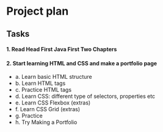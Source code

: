 # Project plan

## Tasks

#### 1. Read Head First Java First Two Chapters

 
#### 2. Start learning HTML and CSS and make a portfolio page
 - a. Learn basic HTML structure
 - b. Learn HTML tags
 - c. Practice HTML tags
 - d. Learn CSS: different type of selectors, properties etc
 - e. Learn CSS Flexbox (extras)
 - f. Learn CSS Grid (extras)
 - g. Practice
 - h. Try Making a Portfolio
